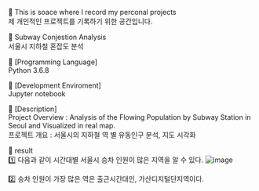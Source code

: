 :book: This is soace where I record my perconal projects <br/>
제 개인적인 프로젝트를 기록하기 위한 공간입니다.

:round_pushpin: Subway Conjestion Analysis <br/>
서울시 지하철 혼잡도 분석

:round_pushpin: [Programming Language] <br/>
Python 3.6.8

:round_pushpin: [Development Enviroment] <br/>
Jupyter notebook

:round_pushpin: [Description] <br/>
Project Overview : Analysis of the Flowing Population by Subway Station in Seoul and Visualized in real map. <br/>
프로젝트 개요 : 서울시의 지하철 역 별 유동인구 분석, 지도 시각화

:round_pushpin: result <br/>
:one: 다음과 같이 시간대별 서울시 승차 인원이 많은 지역을 알 수 있다. 
![image](https://user-images.githubusercontent.com/102573192/209819450-26b5c734-3dc3-4bc4-ba0b-ea2a29b33515.png)

:two: 승차 인원이 가장 많은 역은 출근시간대인, 가산디지털단지역이다.
